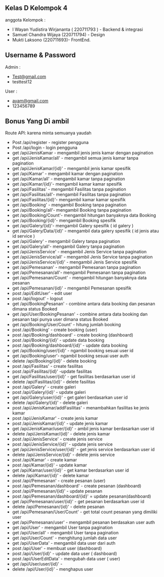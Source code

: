 
## Kelas D Kelompok 4

anggota Kelompok : 
- I Wayan Yudistira Wirjananta ( 220711793 ) - Backend & integrasi
- Samuel Chandra Wijaya (220711794) - Design
- Mukti Laksono (220711693)- FrontEnd.

## Username & Password

Admin :
- Test@gmail.com
- testtest12

User :
- ayam@gmail.com
- 123456789

## Bonus Yang Di ambil
Route API:
karena minta semuanya yaudah
-  Post /api/register - register pengguna
-  Post /api/login - login pengguna
-  get /api/JenisKamar - mengambil jenis jenis kamar dengan pagination
-  get /api/JenisKamar/all' - mengambil semua jenis kamar tanpa pagination
-  get /api/JenisKamar/{id}' - mengambil jenis kamar spesifik
-  get /api/Kamar' - mengambil kamar dengan pagination
-  get /api/Kamar/all' - mengambil kamar tanpa pagination
-  get /api/Kamar/{id}'- mengambil kamar kamar spesifik
-  get /api/Fasilitas' - mengambil Fasilitas tanpa pagination
-  get /api/Fasilitas/all'- mengambil Fasilitas tanpa pagination
-  get /api/Fasilitas/{id}'- mengambil kamar kamar spesifik
-  get /api/Booking' - mengambil Booking tanpa pagination
-  get /api/Booking/all'- mengambil Booking tanpa pagination
-  get /api/Booking/Count'- mengambil hitungan banyaknya data Booking
-  get /api/Booking/{id}'- mengambil Booking spesifik
-  get /api/Galery/{id}'- mengambil Galery spesifik ( id galery )
-  get /api/Galery/Data/{id}' - mengambil data galery spesifik ( id jenis atau id service )
-  get /api/Galery' - mengambil Galery tanpa pagination
-  get /api/Galery/all'- mengambil Galery tanpa pagination
-  get /api/JenisService' - mengambil Jenis Service tanpa pagination
-  get /api/JenisService/all' - mengambil Jenis Service tanpa pagination
-  get /api/JenisService/{id}' - mengambil Jenis Service spesifik
-  get /api/Pemesanan' - mengambil Pemesanan tanpa pagination
-  get /api/Pemesanan/all'- mengambil Pemesanan tanpa pagination
-  get /api/Pemesanan/Count' - mengambil hitungan banyaknya data pesanan
-  get /api/Pemesanan/{id}' - mengambil Pemesanan spesifik
-  post /api/EditUser' - edit user
-  post /api/logout' - logout
-  get /api/BookingPesanan' - combine antara data booking dan pesanan dimana status Booked
-  get /api/User/BookingPesanan' - combine antara data booking dan pesanan tapi punya user dimana status Booked
-  get /api/Booking/User/Count' - hitung jumlah booking 
-  post /api/Booking' - create booking (user)
-  post /api/Booking/dashboard' - create booking (dashboard)
-  post /api/Booking/{id}' - update data booking
-  post /api/Booking/dashboard/{id}' - update data booking
-  get /api/Booking/user/{id}' - ngambil booking sesuai user id
-  get /api/Booking/user'- ngambil booking sesuai user auth
-  delete /api/Booking/{id}' - delete booking
-  post /api/Fasilitas' - create fasilitas
-  post /api/Fasilitas/{id}' -update fasilitas
-  get /api/Fasilitas/user/{id}' - get fasilitas berdasarkan user id
-  delete /api/Fasilitas/{id}' - delete fasilitas
-  post /api/Galery' - create galeri
-  post /api/Galery/{id}' - update galeri
-  get /api/Galery/user/{id}' - get galeri berdasarkan user id
-  delete /api/Galery/{id}' - delete galeri
-  post /api/JenisKamar/addFasilitas' - menambahkan fasilitas ke jenis kamar
-  post /api/JenisKamar' - create jenis kamar
-  post /api/JenisKamar/{id}' - update jenis kamar
-  get /api/JenisKamar/user/{id}' - ambil jenis kamar berdasarkan user id
-  delete /api/JenisKamar/{id}'  - delete jenis kamar
-  post /api/JenisService' - create jenis service
-  post /api/JenisService/{id}' - update jenis service
-  get /api/JenisService/user/{id}' - get jenis service berdasarkan user id
-  delete /api/JenisService/{id}' - delete jenis service
-  post /api/Kamar' - create kamar
-  post /api/Kamar/{id}' - update kamar
-  get /api/Kamar/user/{id}' - get kamar berdasarkan user id
-  delete /api/Kamar/{id}' - delete kamar
-  post /api/Pemesanan' - create pesanan (user)
-  post /api/Pemesanan/dashboard' - create pesanan (dashboard)
-  post /api/Pemesanan/{id}' - update pesanan
-  post /api/Pemesanan/dashboard/{id}' = update pesanan(dashboard)
-  get /api/Pemesanan/user/{id}' - get pesanan berdasarkan user id
-  delete /api/Pemesanan/{id}' - delete pesanan
-  get /api/Pemesanan/User/Count' - get total count pesanan yang dimiliki user
-  get /api/Pemesanan/user' - mengambil pesanan berdasakan user auth
-  get /api/User' - mengambil User tanpa pagination
-  get /api/User/all' - mengambil User tanpa pagination
-  get /api/User/Count' - menghitung jumlah data user
-  get /api/UserData' - mengambil data user dari auth
-  post /api/User' - membuat user (dashboard)
-  post /api/User/{id}' - update data user ( dashboard)
-  post /api/UserEditData' - mengubah data user ( user)
-  get /api/User/user/{id}' - 
-  delete /api/User/{id}' - menghapus user

   
